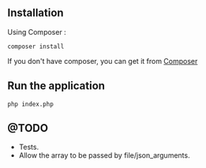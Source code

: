 ## Installation
Using Composer :

```
composer install
```

If you don't have composer, you can get it from [Composer](https://getcomposer.org/)

## Run the application
```
php index.php
```

## @TODO

- Tests.
- Allow the array to be passed by file/json_arguments.